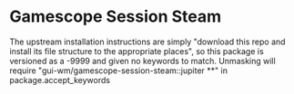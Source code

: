 # Gamescope Session Steam
The upstream installation instructions are simply "download this repo and install its file structure to the appropriate places", so this package is versioned as a -9999 and given no keywords to match. Unmasking will require "gui-wm/gamescope-session-steam::jupiter **" in package.accept_keywords
